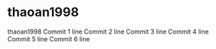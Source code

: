 # thaoan1998
thaoan1998
Commit 1 line
Commit 2 line
Commit 3 line
Commit 4 line
Commit 5 line
Commit 6 line
